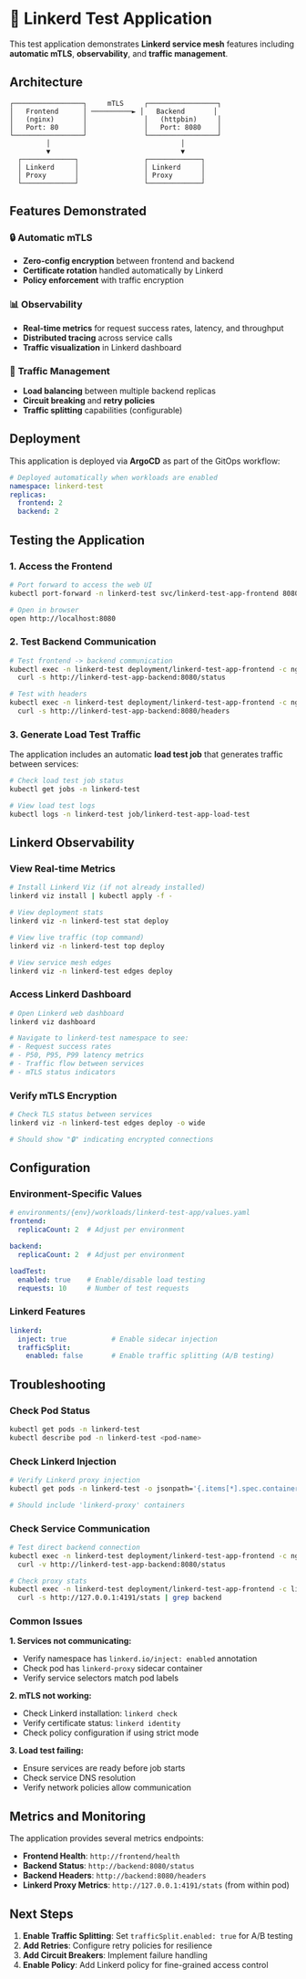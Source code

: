 # 🔗 Linkerd Test Application

This test application demonstrates **Linkerd service mesh** features including **automatic mTLS**, **observability**, and **traffic management**.

## Architecture

```
┌─────────────────┐     mTLS     ┌─────────────────┐
│   Frontend      │ ──────────► │   Backend       │
│   (nginx)       │              │   (httpbin)     │
│   Port: 80      │              │   Port: 8080    │ 
└─────────────────┘              └─────────────────┘
         │                                │
         ▼                                ▼
  ┌─────────────┐                ┌─────────────┐
  │ Linkerd     │                │ Linkerd     │
  │ Proxy       │                │ Proxy       │
  └─────────────┘                └─────────────┘
```

## Features Demonstrated

### 🔒 **Automatic mTLS**
- **Zero-config encryption** between frontend and backend
- **Certificate rotation** handled automatically by Linkerd
- **Policy enforcement** with traffic encryption

### 📊 **Observability**  
- **Real-time metrics** for request success rates, latency, and throughput
- **Distributed tracing** across service calls
- **Traffic visualization** in Linkerd dashboard

### 🚦 **Traffic Management**
- **Load balancing** between multiple backend replicas
- **Circuit breaking** and **retry policies**
- **Traffic splitting** capabilities (configurable)

## Deployment

This application is deployed via **ArgoCD** as part of the GitOps workflow:

```yaml
# Deployed automatically when workloads are enabled
namespace: linkerd-test
replicas:
  frontend: 2
  backend: 2
```

## Testing the Application

### 1. **Access the Frontend**
```bash
# Port forward to access the web UI
kubectl port-forward -n linkerd-test svc/linkerd-test-app-frontend 8080:80

# Open in browser
open http://localhost:8080
```

### 2. **Test Backend Communication**
```bash
# Test frontend -> backend communication
kubectl exec -n linkerd-test deployment/linkerd-test-app-frontend -c nginx -- \
  curl -s http://linkerd-test-app-backend:8080/status

# Test with headers
kubectl exec -n linkerd-test deployment/linkerd-test-app-frontend -c nginx -- \
  curl -s http://linkerd-test-app-backend:8080/headers
```

### 3. **Generate Load Test Traffic**
The application includes an automatic **load test job** that generates traffic between services:

```bash
# Check load test job status
kubectl get jobs -n linkerd-test

# View load test logs
kubectl logs -n linkerd-test job/linkerd-test-app-load-test
```

## Linkerd Observability

### **View Real-time Metrics**
```bash
# Install Linkerd Viz (if not already installed)
linkerd viz install | kubectl apply -f -

# View deployment stats
linkerd viz -n linkerd-test stat deploy

# View live traffic (top command)
linkerd viz -n linkerd-test top deploy

# View service mesh edges
linkerd viz -n linkerd-test edges deploy
```

### **Access Linkerd Dashboard**
```bash
# Open Linkerd web dashboard
linkerd viz dashboard

# Navigate to linkerd-test namespace to see:
# - Request success rates
# - P50, P95, P99 latency metrics  
# - Traffic flow between services
# - mTLS status indicators
```

### **Verify mTLS Encryption**
```bash
# Check TLS status between services
linkerd viz -n linkerd-test edges deploy -o wide

# Should show "🔒" indicating encrypted connections
```

## Configuration

### **Environment-Specific Values**
```yaml
# environments/{env}/workloads/linkerd-test-app/values.yaml
frontend:
  replicaCount: 2  # Adjust per environment

backend:
  replicaCount: 2  # Adjust per environment

loadTest:
  enabled: true    # Enable/disable load testing
  requests: 10     # Number of test requests
```

### **Linkerd Features**
```yaml
linkerd:
  inject: true           # Enable sidecar injection
  trafficSplit:
    enabled: false       # Enable traffic splitting (A/B testing)
```

## Troubleshooting

### **Check Pod Status**
```bash
kubectl get pods -n linkerd-test
kubectl describe pod -n linkerd-test <pod-name>
```

### **Check Linkerd Injection**
```bash
# Verify Linkerd proxy injection
kubectl get pods -n linkerd-test -o jsonpath='{.items[*].spec.containers[*].name}' | tr ' ' '\n' | sort | uniq

# Should include 'linkerd-proxy' containers
```

### **Check Service Communication**
```bash
# Test direct backend connection
kubectl exec -n linkerd-test deployment/linkerd-test-app-frontend -c nginx -- \
  curl -v http://linkerd-test-app-backend:8080/status

# Check proxy stats
kubectl exec -n linkerd-test deployment/linkerd-test-app-frontend -c linkerd-proxy -- \
  curl -s http://127.0.0.1:4191/stats | grep backend
```

### **Common Issues**

**1. Services not communicating:**
- Verify namespace has `linkerd.io/inject: enabled` annotation
- Check pod has `linkerd-proxy` sidecar container
- Verify service selectors match pod labels

**2. mTLS not working:**
- Check Linkerd installation: `linkerd check`
- Verify certificate status: `linkerd identity`
- Check policy configuration if using strict mode

**3. Load test failing:**
- Ensure services are ready before job starts
- Check service DNS resolution
- Verify network policies allow communication

## Metrics and Monitoring

The application provides several metrics endpoints:

- **Frontend Health**: `http://frontend/health`
- **Backend Status**: `http://backend:8080/status`  
- **Backend Headers**: `http://backend:8080/headers`
- **Linkerd Proxy Metrics**: `http://127.0.0.1:4191/stats` (from within pod)

## Next Steps

1. **Enable Traffic Splitting**: Set `trafficSplit.enabled: true` for A/B testing
2. **Add Retries**: Configure retry policies for resilience
3. **Add Circuit Breakers**: Implement failure handling
4. **Enable Policy**: Add Linkerd policy for fine-grained access control

